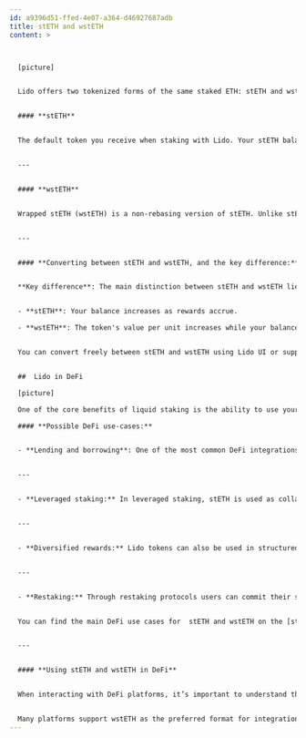 ```yaml
---
id: a9396d51-ffed-4e07-a364-d46927687adb
title: stETH and wstETH
content: >



  [picture]


  Lido offers two tokenized forms of the same staked ETH: stETH and wstETH. Both tokens represent your staked ETH and allow you to participate in the Ethereum ecosystem while earning staking rewards, but they behave differently and are suitable for different use cases.


  #### **stETH**


  The default token you receive when staking with Lido. Your stETH balance updates daily to reflect earned rewards, so your holdings potentially grow automatically over time. You can use stETH within various applications, and its balance adjusts without any manual action on your part. Because stETH grows in quantity, it’s useful in applications that support rebasing tokens,  where the balance can change automatically. However, some DeFi protocols don’t support this type of token behavior.


  ---


  #### **wstETH**


  Wrapped stETH (wstETH) is a non-rebasing version of stETH. Unlike stETH, the balance of wstETH remains fixed; instead, the value per unit increases to reflect earned rewards. This wrapping process effectively locks the staking growth into the token’s price rather than its quantity, making wstETH ideal for protocols or scenarios where a constant token balance is required. wstETH is better suited for DeFi protocols that require fixed-balance tokens, for example, lending platforms, vaults, or smart contracts that don’t handle rebasing.


  ---


  #### **Converting between stETH and wstETH, and the key difference:**


  **Key difference**: The main distinction between stETH and wstETH lies in how they handle rewards:


  - **stETH**: Your balance increases as rewards accrue.

  - **wstETH**: The token's value per unit increases while your balance stays the same.


  You can convert freely between stETH and wstETH using Lido UI or supported DeFi apps. Both tokens represent the same staking position, but they differ in how that position is tracked over time (balance vs. value).


  ##  Lido in DeFi

  [picture]

  One of the core benefits of liquid staking is the ability to use your staked tokens while still earning staking rewards. Both **stETH** and **wstETH** are integrated into a wide range of DeFi protocols across Ethereum and supported chains.

  #### **Possible DeFi use-cases:**


  - **Lending and borrowing**: One of the most common DeFi integrations for Lido tokens is lending and borrowing on platforms like Aave. In this use case, users can deposit their stETH or wstETH as collateral to borrow other assets such as stablecoins or ETH. Alternatively, users can lend their tokens to earn third-party rewards on top of the staking rewards already accruing from Lido.


  ---


  - **Leveraged staking:** In leveraged staking, stETH is used as collateral to borrow ETH, which is then staked again, creating a loop that amplifies staking growth. While leveraged staking can enhance rewards, it also introduces increased liquidation risk due to price volatility or shifts in protocol parameters.


  ---


  - **Diversified rewards:** Lido tokens can also be used in structured DeFi products designed to optimize or diversify staking yield. These products may include auto-compounding vaults, fixed yield, or variable yield instruments. These mechanisms are ideal for users seeking more control over the way their rewards are generated or distributed.


  ---


  - **Restaking:** Through restaking protocols users can commit their stETH/wstETH as collateral and receive LRTs (liquid restaking tokens) with third-party rewards, which may include protocol points, tokens, or additional rewards.


  You can find the main DeFi use cases for  stETH and wstETH on the [stETH in DeFi page.](https://lido.fi/steth-in-defi)


  ---


  #### **Using stETH and wstETH in DeFi**


  When interacting with DeFi platforms, it’s important to understand the difference between stETH and wstETH. **stETH** is a rebasing token—its balance increases daily to reflect staking rewards. However, not all DeFi protocols can support rebasing behavior. In such cases, **wstETH** is used instead. It wraps stETH into a non-rebasing format, keeping the token balance constant while the value increases over time.


  Many platforms support wstETH as the preferred format for integrations. Users can freely convert between the two formats using the Lido UI or directly through supported DeFi apps. Before using any specific DeFi product, it’s recommended to verify which token format is supported. For an up-to-date overview of supported integrations, token formats, and network availability, refer to the DeFi app itself or to the [Lido Ecosystem page.](https://lido.fi/lido-ecosystem)
---
```

